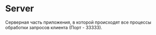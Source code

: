 # Server
Серверная часть приложения, в которой происходят все процессы обработки запросов клиента (Порт - 33333).
